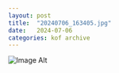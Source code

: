 ```yaml
---
layout:	post
title:	"20240706_163405.jpg"
date:	2024-07-06
categories:	kof archive
---
```


![Image Alt](https://k0f.github.io/assets/20240706_163405.jpg)